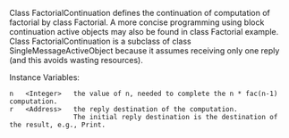Class FactorialContinuation defines the continuation of computation of factorial by class Factorial.
A more concise programming using block continuation active objects may also be found in class Factorial example.
Class FactorialContinuation is a subclass of class SingleMessageActiveObject because it assumes receiving only one reply (and this avoids wasting resources).

Instance Variables:

	n	<Integer>	the value of n, needed to complete the n * fac(n-1) computation.
	r	<Address>	the reply destination of the computation.
					The initial reply destination is the destination of the result, e.g., Print.